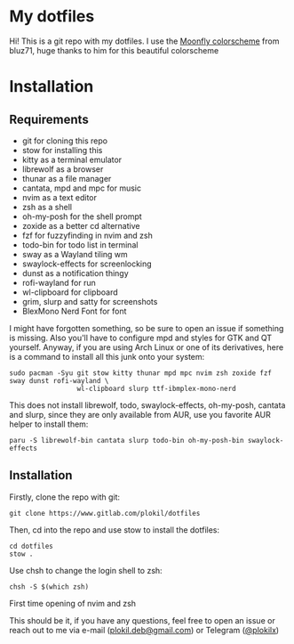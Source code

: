 # My dotfiles

Hi! This is a git repo with my dotfiles. I use the 
[Moonfly colorscheme](https://github.com/bluz71/vim-moonfly-colors) from bluz71, huge thanks to 
him for this beautiful colorscheme

# Installation
## Requirements

* git for cloning this repo
* stow for installing this
* kitty as a terminal emulator
* librewolf as a browser
* thunar as a file manager
* cantata, mpd and mpc for music
* nvim as a text editor
* zsh as a shell
* oh-my-posh for the shell prompt
* zoxide as a better cd alternative
* fzf for fuzzyfinding in nvim and zsh
* todo-bin for todo list in terminal
* sway as a Wayland tiling wm
* swaylock-effects for screenlocking
* dunst as a notification thingy
* rofi-wayland for run
* wl-clipboard for clipboard
* grim, slurp and satty for screenshots
* BlexMono Nerd Font for font 

I might have forgotten something, so be sure to open an issue if something is missing. Also you'll 
have to configure mpd and styles for GTK and QT yourself. Anyway, if you are using Arch Linux or one
of its derivatives, here is a command to install all this junk onto your system: 

```
sudo pacman -Syu git stow kitty thunar mpd mpc nvim zsh zoxide fzf sway dunst rofi-wayland \
                 wl-clipboard slurp ttf-ibmplex-mono-nerd 
```

This does not install librewolf, todo, swaylock-effects, oh-my-posh, cantata and slurp, since they are only available from AUR,
use you favorite AUR helper to install them:

```
paru -S librewolf-bin cantata slurp todo-bin oh-my-posh-bin swaylock-effects
```

## Installation

Firstly, clone the repo with git:
```
git clone https://www.gitlab.com/plokil/dotfiles
```

Then, cd into the repo and use stow to install the dotfiles:
```
cd dotfiles
stow .
```

Use chsh to change the login shell to zsh:
```
chsh -S $(which zsh)
```

First time opening of nvim and zsh

This should be it, if you have any questions, feel free to open an issue or reach out to me via
e-mail (plokil.deb@gmail.com) or Telegram ([@plokilx](https://t.me/plokilx))

